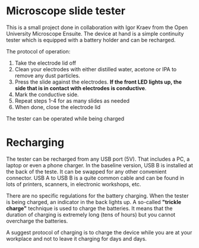 # Microscope slide tester

This is a small project done in collaboration with Igor Kraev from the Open University Microscope Ensuite. The device at hand is a simple continuity tester which is equipped with
a battery holder and can be recharged.

The protocol of operation:

1. Take the electrode lid off
2. Clean your electrodes with either distilled water, acetone or IPA to remove any dust particles.
3. Press the slide against the electrodes. **If the front LED lights up, the side that is in contact with electrodes is conductive**.
4. Mark the conductive side.
5. Repeat steps 1-4 for as many slides as needed
6. When done, close the electrode lid

The tester can be operated while being charged

# Recharging

The tester can be recharged from any USB port (5V). That includes a PC, a laptop or even a phone charger. In the baseline version, USB B is installed at the back of the teste. It
can be swapped for any other convenient connector. USB A to USB B is a quite common cable and can be found in lots of printers, scanners, in electronic workshops, etc.

There are no specific regulations for the battery charging. When the tester is being charged, an indicator in the back lights up. A so-called **"trickle charge"** technique is used to 
charge the batteries. It means that the duration of charging is extremely long (tens of hours) but you cannot overcharge the batteries. 

A suggest protocol of charging is to charge the device while you are at your workplace and not to leave it charging for days and days.


